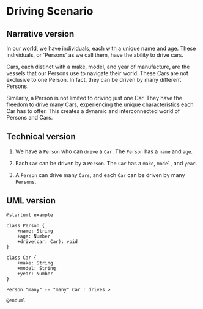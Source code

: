 # Driving Scenario

## Narrative version

In our world, we have individuals, each with a unique name and age. These individuals, or 'Persons' as we call them, have the ability to drive cars.

Cars, each distinct with a make, model, and year of manufacture, are the vessels that our Persons use to navigate their world. These Cars are not exclusive to one Person. In fact, they can be driven by many different Persons.

Similarly, a Person is not limited to driving just one Car. They have the freedom to drive many Cars, experiencing the unique characteristics each Car has to offer. This creates a dynamic and interconnected world of Persons and Cars.

## Technical version

1. We have a `Person` who can `drive` a `Car`. The `Person` has a `name` and `age`.

2. Each `Car` can be driven by a `Person`. The `Car` has a `make`, `model`, and `year`.

3. A `Person` can drive many `Cars`, and each `Car` can be driven by many `Persons`.

## UML version

``` plantuml
@startuml example

class Person {
    +name: String
    +age: Number
    +drive(car: Car): void
}

class Car {
    +make: String
    +model: String
    +year: Number
}

Person "many" -- "many" Car : drives >

@enduml
```
